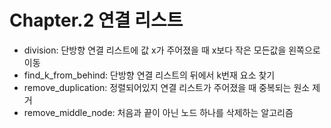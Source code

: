 # Chapter.2 연결 리스트
- division: 단방향 연결 리스트에 값 x가 주어졌을 때 x보다 작은 모든값을 왼쪽으로 이동
- find_k_from_behind: 단방향 연결 리스트의 뒤에서 k번재 요소 찾기
- remove_duplication: 정렬되어있지 연결 리스트가 주어졌을 때 중복되는 원소 제거
- remove_middle_node: 처음과 끝이 아닌 노드 하나를 삭제하는 알고리즘